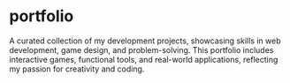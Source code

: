 # portfolio
A curated collection of my development projects, showcasing skills in web development, game design, and problem-solving. This portfolio includes interactive games, functional tools, and real-world applications, reflecting my passion for creativity and coding.
